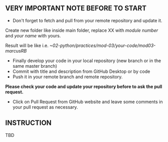 
## VERY IMPORTANT NOTE BEFORE TO START

- Don't forget to fetch and pull from your remote repository and update it.

Create new folder like <modXX-your-name> inside main folder, replace XX with *module number* and *your name* with yours.

Result will be like
i.e. *~02-python/practices/mod-03/your-code/mod03-marcusRB*

- Finally develop your code in your local repository (new branch or in the same master branch)
- Commit with title and description from GitHub Desktop or by code
- Push it in your remote branch and remote repository.

**Please check your code and update your repository before to ask the pull request.**

- Click on Pull Request from GitHub website and leave some comments in your pull request as necessary.

## INSTRUCTION

TBD

